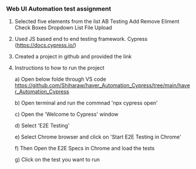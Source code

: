 ### Web UI Automation test assignment

1. Selected five elements from the list
	AB Testing
	Add Remove Eliment
	Check Boxes
	Dropdown List
	File Upload
	

3. Used JS based end to end testing framework.
   Cypress (https://docs.cypress.io/)	
 
4. Created a project in github and provided the link

5. Instructions to how to run the project
   
   a) Open below folde through VS code
      https://github.com/Shiharaw/haver_Automation_Cypress/tree/main/haver_Automation_Cypress
   
   b) Open terminal and run the commnad 'npx cypress open'
  
   c) Open the 'Welcome to Cypress' window
   
   d) Select 'E2E Testing'
   
   e) Select Chrome browser and click on 'Start E2E Testing in Chrome'
   
   f) Then Open the E2E Specs in Chrome and load the tests
   
   g) Click on the test you want to run
  
